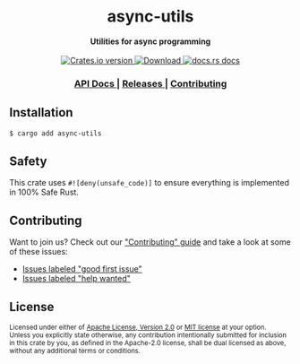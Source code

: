 <h1 align="center">async-utils</h1>
<div align="center">
  <strong>
    Utilities for async programming
  </strong>
</div>

<br />

<div align="center">
  <!-- Crates version -->
  <a href="https://crates.io/crates/async-utils">
    <img src="https://img.shields.io/crates/v/async-utils.svg?style=flat-square"
    alt="Crates.io version" />
  </a>
  <!-- Downloads -->
  <a href="https://crates.io/crates/async-utils">
    <img src="https://img.shields.io/crates/d/async-utils.svg?style=flat-square"
      alt="Download" />
  </a>
  <!-- docs.rs docs -->
  <a href="https://docs.rs/async-utils">
    <img src="https://img.shields.io/badge/docs-latest-blue.svg?style=flat-square"
      alt="docs.rs docs" />
  </a>
</div>

<div align="center">
  <h3>
    <a href="https://docs.rs/async-utils">
      API Docs
    </a>
    <span> | </span>
    <a href="https://github.com/async-rs/async-utils/releases">
      Releases
    </a>
    <span> | </span>
    <a href="https://github.com/async-rs/async-utils/blob/master.github/CONTRIBUTING.md">
      Contributing
    </a>
  </h3>
</div>

## Installation
```sh
$ cargo add async-utils
```

## Safety
This crate uses ``#![deny(unsafe_code)]`` to ensure everything is implemented in
100% Safe Rust.

## Contributing
Want to join us? Check out our ["Contributing" guide][contributing] and take a
look at some of these issues:

- [Issues labeled "good first issue"][good-first-issue]
- [Issues labeled "help wanted"][help-wanted]

[contributing]: https://github.com/async-rs/async-utils/blob/master.github/CONTRIBUTING.md
[good-first-issue]: https://github.com/async-rs/async-utils/labels/good%20first%20issue
[help-wanted]: https://github.com/async-rs/async-utils/labels/help%20wanted

## License

<sup>
Licensed under either of <a href="LICENSE-APACHE">Apache License, Version
2.0</a> or <a href="LICENSE-MIT">MIT license</a> at your option.
</sup>

<br/>

<sub>
Unless you explicitly state otherwise, any contribution intentionally submitted
for inclusion in this crate by you, as defined in the Apache-2.0 license, shall
be dual licensed as above, without any additional terms or conditions.
</sub>
